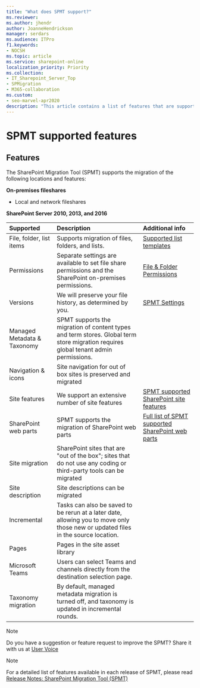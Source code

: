 ```yaml
---
title: "What does SPMT support?"
ms.reviewer: 
ms.author: jhendr
author: JoanneHendrickson
manager: serdars
ms.audience: ITPro
f1.keywords:
- NOCSH
ms.topic: article
ms.service: sharepoint-online
localization_priority: Priority
ms.collection: 
- IT_Sharepoint_Server_Top
- SPMigration
- M365-collaboration
ms.custom:
- seo-marvel-apr2020
description: "This article contains a list of features that are supported in the SharePoint Migration Tool (SPMT)."
---
```


# SPMT supported features


## Features
The SharePoint Migration Tool (SPMT) supports the migration of the following locations and features:

**On-premises fileshares**
- Local and network fileshares

**SharePoint Server 2010, 2013, and 2016**

| Supported | Description | Additional info |
|:-----|:-----|:-----|
|File, folder, list items|Supports migration of files, folders, and lists.|[Supported list templates](sharepoint-migration-supported-list-templates.md)|
|Permissions|Separate settings are available to set file share permissions and the SharePoint on-premises permissions. |[File & Folder Permissions](understanding-permissions-when-migrating.md)|
|Versions|We will preserve your file history, as determined by you.|[SPMT Settings](spmt-settings.md)|
|Managed Metadata & Taxonomy|SPMT supports the migration of content types and term stores. Global term store migration requires global tenant admin permissions.||
|Navigation & icons|Site navigation for out of box sites is preserved and migrated||
|Site features|We support an extensive number of site features|[SPMT supported SharePoint site features](spmt-supported-site-features.md)|
|SharePoint web parts|SPMT supports the migration of SharePoint web parts| [Full list of SPMT supported SharePoint web parts](spmt-supported-webparts.md)|
|Site migration|SharePoint sites that are "out of the box"; sites that do not use any coding or third-party tools can be migrated||
|Site description|Site descriptions can be migrated||
|Incremental|Tasks can also be saved to be rerun at a later date, allowing you to move only those new or updated files in the source location.||
|Pages|Pages in the site asset library||
|Microsoft Teams|Users can select Teams and channels directly from the destination selection page.||
|Taxonomy migration|By default, managed metadata migration is turned off, and taxonomy is updated in incremental rounds.||

> [!Note]
> Do you have a suggestion or feature request to improve the SPMT? Share it with us at [User Voice](https://sharepoint.uservoice.com/forums/282887-sharepoint-hybrid-or-migration-to-office365)

> [!Note]
> For a detailed list of features available in each release of SPMT, please read [Release Notes: SharePoint Migration Tool (SPMT)](new-and-improved-features-in-the-sharepoint-migration-tool.md)
